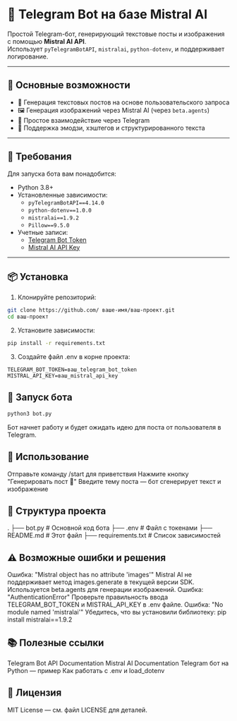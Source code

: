 # 🤖 Telegram Bot на базе Mistral AI

Простой Telegram-бот, генерирующий текстовые посты и изображения с помощью **Mistral AI API**.  
Использует `pyTelegramBotAPI`, `mistralai`, `python-dotenv`, и поддерживает логирование.

---

## 📌 Основные возможности

- 🚀 Генерация текстовых постов на основе пользовательского запроса  
- 🖼 Генерация изображений через Mistral AI (через `beta.agents`)  
- 📱 Простое взаимодействие через Telegram  
- 🧾 Поддержка эмодзи, хэштегов и структурированного текста  

---

## 🔧 Требования

Для запуска бота вам понадобится:

- Python 3.8+
- Установленные зависимости:
  - `pyTelegramBotAPI==4.14.0`
  - `python-dotenv==1.0.0`
  - `mistralai==1.9.2`
  - `Pillow==9.5.0`
- Учетные записи:
  - [Telegram Bot Token](https://core.telegram.org/bots/api )
  - [Mistral AI API Key](https://mistral.ai )

---

## 📦 Установка

1. Клонируйте репозиторий:

```bash
git clone https://github.com/ ваше-имя/ваш-проект.git
cd ваш-проект
```

2. Установите зависимости:

```bash
pip install -r requirements.txt
```

3. Создайте файл .env в корне проекта:

```env
TELEGRAM_BOT_TOKEN=ваш_telegram_bot_token
MISTRAL_API_KEY=ваш_mistral_api_key
```

## 🚀 Запуск бота

```bash
python3 bot.py
```

Бот начнет работу и будет ожидать идею для поста от пользователя в Telegram.

## 📱 Использование

Отправьте команду /start для приветствия
Нажмите кнопку "Генерировать пост 🚀"
Введите тему поста — бот сгенерирует текст и изображение

## 📁 Структура проекта

.
├── bot.py               # Основной код бота
├── .env                 # Файл с токенами
├── README.md            # Этот файл
├── requirements.txt     # Список зависимостей


## ⚠️ Возможные ошибки и решения
Ошибка: "Mistral object has no attribute 'images'"
Mistral AI не поддерживает метод images.generate в текущей версии SDK. Используется beta.agents для генерации изображений.
Ошибка: "AuthenticationError"
Проверьте правильность ввода TELEGRAM_BOT_TOKEN и MISTRAL_API_KEY в .env файле.
Ошибка: "No module named 'mistralai'"
Убедитесь, что вы установили библиотеку: pip install mistralai==1.9.2

## 📚 Полезные ссылки

Telegram Bot API Documentation
Mistral AI Documentation
Telegram бот на Python — пример
Как работать с .env и load_dotenv

## 📝 Лицензия
MIT License — см. файл LICENSE для деталей.